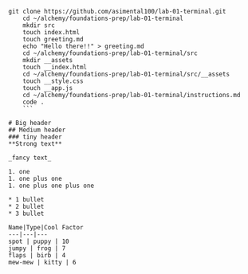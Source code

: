 ```
git clone https://github.com/asimental100/lab-01-terminal.git
    cd ~/alchemy/foundations-prep/lab-01-terminal
    mkdir src
    touch index.html
    touch greeting.md
    echo "Hello there!!" > greeting.md
    cd ~/alchemy/foundations-prep/lab-01-terminal/src
    mkdir __assets
    touch __index.html
    cd ~/alchemy/foundations-prep/lab-01-terminal/src/__assets
    touch __style.css
    touch __app.js
    cd ~/alchemy/foundations-prep/lab-01-terminal/instructions.md
    code .
    ```

# Big header
## Medium header
### tiny header
**Strong text**

_fancy text_

1. one
1. one plus one
1. one plus one plus one

* 1 bullet
* 2 bullet
* 3 bullet 

Name|Type|Cool Factor
---|---|---
spot | puppy | 10
jumpy | frog | 7
flaps | birb | 4
mew-mew | kitty | 6